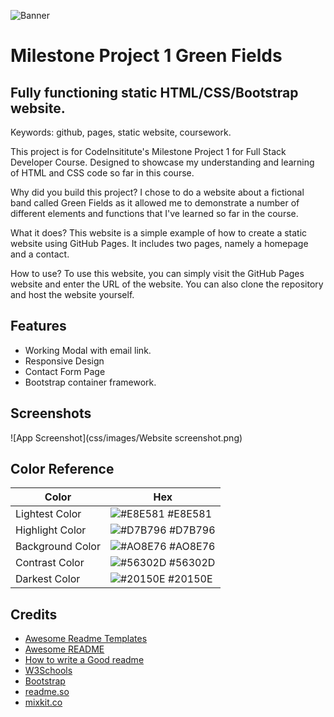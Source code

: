 ![Banner]()

# Milestone Project 1 Green Fields

## Fully functioning static HTML/CSS/Bootstrap website.

Keywords: github, pages, static website, coursework.

This project is for CodeInsititute's Milestone Project 1 for Full Stack Developer Course. Designed to showcase my understanding and learning of HTML and CSS code so far in this course.

Why did you build this project?
I chose to do a website about a fictional band called Green Fields as it allowed me to demonstrate a number of different elements and functions that I've learned so far in the course.

What it does?
This website is a simple example of how to create a static website using GitHub Pages. It includes two pages, namely a homepage and a contact.

How to use?
To use this website, you can simply visit the GitHub Pages website and enter the URL of the website. You can also clone the repository and host the website yourself.

## Features

- Working Modal with email link.
- Responsive Design
- Contact Form Page
- Bootstrap container framework.

## Screenshots

![App Screenshot](css/images/Website screenshot.png)

## Color Reference

| Color            | Hex                                                              |
| ---------------- | ---------------------------------------------------------------- |
| Lightest Color   | ![#E8E581](https://via.placeholder.com/10/E8E581?text=+) #E8E581 |
| Highlight Color  | ![#D7B796](https://via.placeholder.com/10/D7B796?text=+) #D7B796 |
| Background Color | ![#AO8E76](https://via.placeholder.com/10/AO8E76?text=+) #AO8E76 |
| Contrast Color   | ![#56302D](https://via.placeholder.com/10/56302D?text=+) #56302D |
| Darkest Color    | ![#20150E](https://via.placeholder.com/10/20150E?text=+) #20150E |

## Credits

- [Awesome Readme Templates](https://awesomeopensource.com/project/elangosundar/awesome-README-templates)
- [Awesome README](https://github.com/matiassingers/awesome-readme)
- [How to write a Good readme](https://bulldogjob.com/news/449-how-to-write-a-good-readme-for-your-github-project)
- [W3Schools](https://www.w3schools.com/)
- [Bootstrap](https://getbootstrap.com/)
- [readme.so](https://readme.so/editor)
- [mixkit.co](https://mixkit.co)

